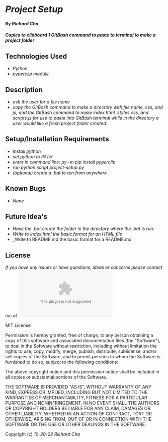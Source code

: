 # _Project Setup_

#### By _**Richard Cha**_

#### _Copies to clipboard 1 GitBash command to paste to terminal to make a project folder_

## Technologies Used

* _Python_
* _pyperclip module_


## Description

* _ask the user for a file name_
* _copy the GitBash command to make a directory with file name, css, and js, and the GitBash command to make index.html, styles.css, and scripts.js for use to paste into GitBash terminal while in the directory a user would like a fresh project folder created._

## Setup/Installation Requirements

* _Install python_
* _set python to PATH_
* _enter in command line: py -m pip install pyperclip_
* _run python script project-setup.py_
* _(optional) create a .bat to run from anywhere_

## Known Bugs

* _None_

## Future Idea's

* _Have the .bat create the folder in the directory where the .bat is run._
* _Write to index.html the basic format for an HTML file_
* _Write to README.md the basic format for a README.md


## License

_If you have any issues or have questions, ideas or concerns please contact me at ![charichard09@gmail.com](mailto:charichard09@gmail.com)_

MIT License

Permission is hereby granted, free of charge, to any person obtaining a copy
of this software and associated documentation files (the "Software"), to deal
in the Software without restriction, including without limitation the rights
to use, copy, modify, merge, publish, distribute, sublicense, and/or sell
copies of the Software, and to permit persons to whom the Software is
furnished to do so, subject to the following conditions:

The above copyright notice and this permission notice shall be included in all
copies or substantial portions of the Software.

THE SOFTWARE IS PROVIDED "AS IS", WITHOUT WARRANTY OF ANY KIND, EXPRESS OR
IMPLIED, INCLUDING BUT NOT LIMITED TO THE WARRANTIES OF MERCHANTABILITY,
FITNESS FOR A PARTICULAR PURPOSE AND NONINFRINGEMENT. IN NO EVENT SHALL THE
AUTHORS OR COPYRIGHT HOLDERS BE LIABLE FOR ANY CLAIM, DAMAGES OR OTHER
LIABILITY, WHETHER IN AN ACTION OF CONTRACT, TORT OR OTHERWISE, ARISING FROM,
OUT OF OR IN CONNECTION WITH THE SOFTWARE OR THE USE OR OTHER DEALINGS IN THE
SOFTWARE.

Copyright (c) _10-20-22_ _Richard Cha_